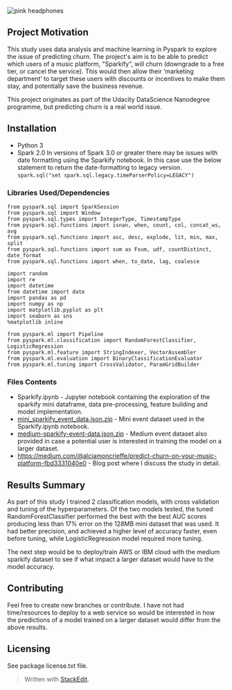 ![pink headphones](https://api.time.com/wp-content/uploads/2018/04/listening-to-music-headphones.jpg?quality=85&w=1600)

## Project Motivation
This study uses data analysis and machine learning in Pyspark to explore the issue of predicting churn. The project's aim is to be able to predict which users of a music platform, "Sparkify", will churn (downgrade to a free tier, or cancel the service). This would then allow their ‘marketing department’ to target these users with discounts or incentives to make them stay, and potentially save the business revenue.

This project originates as part of the Udacity DataScience Nanodegree programme, but predicting churn is a real world issue.

## Installation
-  Python 3
-  Spark 2.0 
In versions of Spark 3.0 or greater there may be issues with date formatting using the Sparkify notebook. In this case use the below statement to return the date-formatting to legacy version.
`spark.sql("set spark.sql.legacy.timeParserPolicy=LEGACY")`
### Libraries Used/Dependencies
```
from pyspark.sql import SparkSession
from pyspark.sql import Window
from pyspark.sql.types import IntegerType, TimestampType
from pyspark.sql.functions import isnan, when, count, col, concat_ws, avg
from pyspark.sql.functions import asc, desc, explode, lit, min, max, split
from pyspark.sql.functions import sum as Fsum, udf, countDistinct, date_format
from pyspark.sql.functions import when, to_date, lag, coalesce

import random
import re
import datetime
from datetime import date
import pandas as pd
import numpy as np
import matplotlib.pyplot as plt
import seaborn as sns
%matplotlib inline

from pyspark.ml import Pipeline
from pyspark.ml.classification import RandomForestClassifier, LogisticRegression
from pyspark.ml.feature import StringIndexer, VectorAssembler
from pyspark.ml.evaluation import BinaryClassificationEvaluator
from pyspark.ml.tuning import CrossValidator, ParamGridBuilder
```

### Files Contents
- Sparkify.ipynb - Jupyter notebook containing the exploration of the sparkify mini dataframe, data pre-processing, feature building and model implementation.
- [mini_sparkify_event_data.json.zip](https://github.com/alciamoncrieffe/Sparkify_Udacity/blob/main/mini_sparkify_event_data.json.zip "mini_sparkify_event_data.json.zip") - Mini event dataset used in the Sparkify.ipynb notebook. 
- [medium-sparkify-event-data.json.zip](https://github.com/alciamoncrieffe/Sparkify_Udacity/blob/main/medium-sparkify-event-data.json.zip "medium-sparkify-event-data.json.zip") - Medium event dataset also provided in case a potential user is interested in training the model on a larger dataset.
- https://medium.com/@alciamoncrieffe/predict-churn-on-your-music-platform-fbd3331040e0 - Blog post where I discuss the study in detail.

## Results Summary
 As part of this study I trained 2 classification models, with cross validation and tuning of the hyperparameters. Of the two models tested, the tuned RandomForestClassifier performed the best with the best AUC scores producing less than 17% error on the 128MB mini dataset that was used. It had better precision, and achieved a higher level of accuracy faster, even before tuning, while LogisticRegression model required more tuning.
 
 The next step would be to deploy/train AWS or IBM cloud with the medium sparkify dataset to see if what impact a larger dataset would have to the model accuracy.

## Contributing

Feel free to create new branches or contribute. I have not had time/resources to deploy to a web service so would be interested in how the predictions of a model trained on a larger dataset would differ from the above results.

## Licensing

See package license.txt file.

> Written with [StackEdit](https://stackedit.io/).
